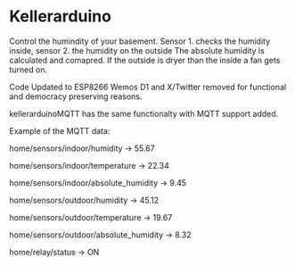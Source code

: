 Kellerarduino
=============
Control the humindity of your basement. 
Sensor 1. checks the humidity inside, sensor 2. the humidity on the outside
The absolute humidity is calculated and comapred. If the outside is dryer than the inside a fan gets turned on.

Code Updated to ESP8266 Wemos D1 and X/Twitter removed for functional and democracy preserving reasons.

kellerarduinoMQTT has the same functionalty with MQTT support added.

Example of the MQTT data:

home/sensors/indoor/humidity -> 55.67

home/sensors/indoor/temperature -> 22.34

home/sensors/indoor/absolute_humidity -> 9.45

home/sensors/outdoor/humidity -> 45.12

home/sensors/outdoor/temperature -> 19.67

home/sensors/outdoor/absolute_humidity -> 8.32

home/relay/status -> ON

